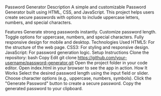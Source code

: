 Password Generator
Description
A simple and customizable Password Generator built using HTML, CSS, and JavaScript. This project helps users create secure passwords with options to include uppercase letters, numbers, and special characters.

Features
Generate strong passwords instantly.
Customize password length.
Toggle options for uppercase, numbers, and special characters.
Fully responsive design for mobile and desktop.
Technologies Used
HTML5: For the structure of the web page.
CSS3: For styling and responsive design.
JavaScript: For password generation logic.
Setup Instructions
Clone the repository:
bash
Copy
Edit
git clone https://github.com/your-username/password-generator.git
Open the project folder in your code editor.
Open index.html in your browser to see the app in action.
How It Works
Select the desired password length using the input field or slider.
Choose character options (e.g., uppercase, numbers, symbols).
Click the "Generate Password" button to create a secure password.
Copy the generated password to your clipboard.
